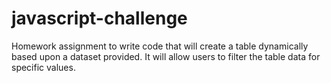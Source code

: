 # javascript-challenge
Homework assignment to write code that will create a table dynamically based upon a dataset provided. It will allow users to filter the table data for specific values.
